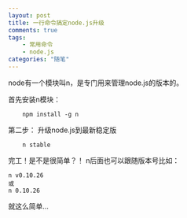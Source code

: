 ```yaml
---
layout: post
title: 一行命令搞定node.js升级
comments: true
tags:
	- 常用命令
	- node.js
categories: "随笔"
---
```


node有一个模块叫n，是专门用来管理node.js的版本的。

<!-- more -->
首先安装n模块：

``` bath
    npm install -g n
```

第二步：
升级node.js到最新稳定版

``` bath
    n stable
```

完工！是不是很简单？！
n后面也可以跟随版本号比如：

``` bath
n v0.10.26
或
n 0.10.26
```

就这么简单...
